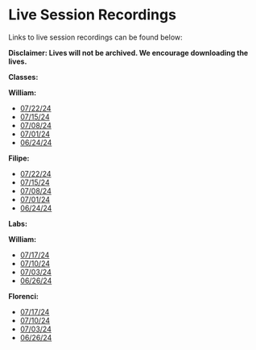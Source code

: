 # Live Session Recordings

<p>Links to live session recordings can be found below:</p>
<p><strong>Disclaimer: Lives will not be archived. We encourage downloading the lives.</strong></p>
<p><strong>Classes:</strong></p>
<p><strong>William:</strong></p>
<ul>
<li><a href="https://us02web.zoom.us/rec/share/1lgLR515YjF5pJB-sf3spPRoNFaqmAtc4M6FkQHJD3n2zDb9ukwC1Ikkp4DmoGjr.VkKDSmMCF6n9-WKa?startTime=1721674759000">07/22/24</a></li>
<li><a href="https://us02web.zoom.us/rec/share/hq8UAXMiKUemZWFjasedtkcZPDfj2NK5GPy8cMauzgHJ0WVnBvxC5Oga9aJF7utn.X17D564mFTJZd1P8?startTime=1721069754000">07/15/24</a></li>
<li><a href="https://us02web.zoom.us/rec/share/vvWOGqLOGdA1mc72Wsfi4Egtymp_VTaYfaF9gHspe9X-QdBLQh0gFHRjTCj6aoAP.sFeLvuQNd3RcJVgU?startTime=1720465015000">07/08/24</a></li>
<li><a href="https://us02web.zoom.us/rec/share/J7hk8FGH2zpRBrbOjleP0CL96nquaQtgDrcqUFRwNPS5TNyy5sAM3_u93TIn5US1.KLQDOQ-ukcYoXd6X?startTime=1719859952000">07/01/24</a></li>
<li><a href="https://us02web.zoom.us/rec/share/zDoYkeLFiHNJ2HymNsDs6lsUBuypTDvdYMM6kN-heLlvT9CTL4Fn_b6rFdHAp8yh.KexrY-o0LcJ7gLBB?startTime=1719255446000">06/24/24</a></li>
</ul>
<p><strong>Filipe:</strong></p>
<ul>
<li><a href="https://us02web.zoom.us/rec/share/Lroyz2fszqhPjsIwRiPhpXEdl8RrWqFe7hMizwXwVnxlMlKmN9upvgd3-DDam1XP.X3Nah8P6AIiRvaOl?startTime=1721665924000">07/22/24</a></li>
<li><a href="https://us02web.zoom.us/rec/share/WuZA5ld8TwBo2qMu1_HjORQMfUaRLPiX-vuGIlfhHVkdh2MdEJzH63MtiwL4ZeIU.wp0hlirl-Y1olCXl?startTime=1721059229000">07/15/24</a></li>
<li><a href="https://us02web.zoom.us/rec/share/2Hg0QJ-1_boEyeWOupz2tx0h8-PYizpOjYyS95WVzly7QUACul-ccqIS_tTqCV86.PQ9r9P1u59fnVhfy?startTime=1720454245000">07/08/24</a></li>
<li><a href="https://us02web.zoom.us/rec/share/tX-YNf2ECtuZRGHPTg7g5u2LBFG1pym5yvwA35PUwgr3SbnAhbjpVqTuoS6cvYXR.eUy23KmS_dkDmKXP?startTime=1719849596000">07/01/24</a></li>
<li><a href="https://us02web.zoom.us/rec/share/9Gv7SMFBEF8kHBlytYNPpYCLnM0cSE_B2JtTS5ugd0ySYORRyMchiH9uHXhOsAjb.b05Y8N8C8CPJ37VC?startTime=1719244771000">06/24/24</a></li>
</ul>
<p><strong>Labs:</strong></p>
<p><strong>William:</strong></p>
<ul>
<li><a href="https://us02web.zoom.us/rec/share/uJiTf89jLhUnRHGdtkXTBcsG6-cx9-bw-ocioew1Qf6XCyPbvo5jrm5GK6vPM6d_.IUvmi-eRGYeB3c7H?startTime=1721242623000">07/17/24</a></li>
<li><a href="https://us02web.zoom.us/rec/share/2BmxVgXeJq__AeUYJatZG-QMi-qu7BrFoSawiOhjUwiUh-UH8JNVyoszLGzBiF4K.60aalaG-Qa6sgNMo?startTime=1720637801000">07/10/24</a></li>
<li><a href="https://us02web.zoom.us/rec/share/x8HQ6U5_NXA9tPEoWgcW5n6eAs7Bc21vx7rfwrQYiMlZn4FPyGWjWxi1YY0CTjc.L1raDJfuTtxUwkXP?startTime=1720032053000">07/03/24</a></li>
<li><a href="https://us02web.zoom.us/rec/share/vRqxSN9PA3g0Gl-n2gBrEDE6Z16dHjsSTQFo9D9re5mipaJuajFQ9Hyih44PxHyQ.BTSJZHyvTtfoh8ER?startTime=1719428033000">06/26/24</a></li>
</ul>
<p><strong>Florenci:</strong></p>
<ul>
<li><a href="https://us02web.zoom.us/rec/share/URH5jaJ3vaOrF0h4f1Y0Wl8NmtD_qAOY4TxITIeBeq1Z4Wl7CTqiP3KyTZr4S6VJ.wb0xQIxLdIwu5Lp_?startTime=1721232139000">07/17/24</a></li>
<li><a href="https://us02web.zoom.us/rec/share/ap9-nkfmFIpSIyRCXzrFED_q84x0-zHqRbKFgtc1-WPEvqtH2d3mJvruA5SIdlBv.gt9z-bmqfx3sTYR2?startTime=1720627229000">07/10/24</a></li>
<li><a href="https://us02web.zoom.us/rec/share/BfmOxtMbot6boezqZtek12_OhzCHLKnXP8fr3M8H8Z_WM1KO4sOlUAb-YW-zw41V.btt31xTuwxP-oit5?startTime=1720022395000">07/03/24</a></li>
<li><a href="https://us02web.zoom.us/rec/share/avsdhXJ35tkf8F2wAQ9nVSVvYbJ-MN1eB2UKdkfRUFFpZVDICQCRWxuDhYmUoDwX.3vcY0t9lsT4kT6AZ?startTime=1719417496000">06/26/24</a></li>
</ul>
<p>&nbsp;</p>